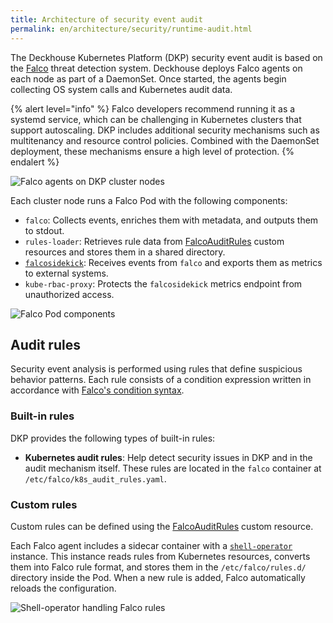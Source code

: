 ```yaml
---
title: Architecture of security event audit
permalink: en/architecture/security/runtime-audit.html
---
```


The Deckhouse Kubernetes Platform (DKP) security event audit is based on the [Falco](https://falco.org/) threat detection system.
Deckhouse deploys Falco agents on each node as part of a DaemonSet.
Once started, the agents begin collecting OS system calls and Kubernetes audit data.

{% alert level="info" %}
Falco developers recommend running it as a systemd service,
which can be challenging in Kubernetes clusters that support autoscaling.
DKP includes additional security mechanisms such as multitenancy and resource control policies.
Combined with the DaemonSet deployment, these mechanisms ensure a high level of protection.
{% endalert %}

![Falco agents on DKP cluster nodes](../../images/runtime-audit-engine/falco_daemonset.svg)
<!--- Source: https://docs.google.com/drawings/d/1NZ91z8NXNiuS50ybcMoMsZI3SbQASZXJGLANdaNNm_U --->

Each cluster node runs a Falco Pod with the following components:

- `falco`: Collects events, enriches them with metadata, and outputs them to stdout.
- `rules-loader`: Retrieves rule data from [FalcoAuditRules](/modules/runtime-audit-engine/cr.html#falcoauditrules) custom resources
  and stores them in a shared directory.
- [`falcosidekick`](https://github.com/falcosecurity/falcosidekick): Receives events from `falco`
  and exports them as metrics to external systems.
- `kube-rbac-proxy`: Protects the `falcosidekick` metrics endpoint from unauthorized access.

![Falco Pod components](../../images/runtime-audit-engine/falco_pod.svg)
<!--- Source: https://docs.google.com/drawings/d/1rxSuJFs0tumfZ56WbAJ36crtPoy_NiPBHE6Hq5lejuI --->

## Audit rules

Security event analysis is performed using rules that define suspicious behavior patterns.
Each rule consists of a condition expression written in accordance with [Falco's condition syntax](https://falco.org/docs/concepts/rules/conditions/).

### Built-in rules

DKP provides the following types of built-in rules:

- **Kubernetes audit rules**: Help detect security issues in DKP and in the audit mechanism itself.
  These rules are located in the `falco` container at `/etc/falco/k8s_audit_rules.yaml`.

### Custom rules

Custom rules can be defined using the [FalcoAuditRules](/modules/runtime-audit-engine/cr.html#falcoauditrules) custom resource.

Each Falco agent includes a sidecar container with a [`shell-operator`](https://github.com/flant/shell-operator) instance.
This instance reads rules from Kubernetes resources, converts them into Falco rule format,
and stores them in the `/etc/falco/rules.d/` directory inside the Pod.
When a new rule is added, Falco automatically reloads the configuration.

![Shell-operator handling Falco rules](../../images/runtime-audit-engine/falco_shop.svg)
<!--- Source: https://docs.google.com/drawings/d/13MFYtiwH4Y66SfEPZIcS7S2wAY6vnKcoaztxsmX1hug --->
